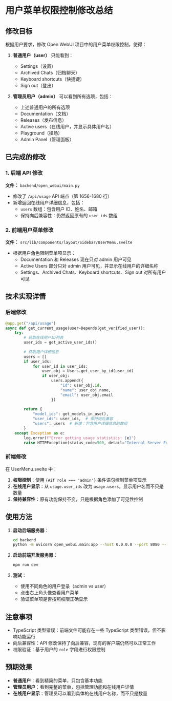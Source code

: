 # 用户菜单权限控制修改总结

## 修改目标

根据用户要求，修改 Open WebUI 项目中的用户菜单权限控制，使得：

1. **普通用户（user）** 只能看到：
   - Settings（设置）
   - Archived Chats（归档聊天）
   - Keyboard shortcuts（快捷键）
   - Sign out（登出）

2. **管理员用户（admin）** 可以看到所有选项，包括：
   - 上述普通用户的所有选项
   - Documentation（文档）
   - Releases（发布信息）
   - Active users（在线用户，并显示具体用户名）
   - Playground（操场）
   - Admin Panel（管理面板）

## 已完成的修改

### 1. 后端 API 修改

**文件：** `backend/open_webui/main.py`

- 修改了 `/api/usage` API 端点（第 1656-1680 行）
- 新增返回在线用户详细信息，包括：
  - `users` 数组：包含用户 ID、姓名、邮箱
  - 保持向后兼容性：仍然返回原有的 `user_ids` 数组

### 2. 前端用户菜单修改

**文件：** `src/lib/components/layout/Sidebar/UserMenu.svelte`

- 根据用户角色限制菜单项显示：
  - Documentation 和 Releases 现在只对 admin 用户可见
  - Active Users 部分只对 admin 用户可见，并显示在线用户的详细名称
  - Settings、Archived Chats、Keyboard shortcuts、Sign out 对所有用户可见

## 技术实现详情

### 后端修改

```python
@app.get("/api/usage")
async def get_current_usage(user=Depends(get_verified_user)):
    try:
        # 获取在线用户ID列表
        user_ids = get_active_user_ids()
        
        # 获取用户详细信息
        users = []
        if user_ids:
            for user_id in user_ids:
                user_obj = Users.get_user_by_id(user_id)
                if user_obj:
                    users.append({
                        "id": user_obj.id,
                        "name": user_obj.name,
                        "email": user_obj.email
                    })
        
        return {
            "model_ids": get_models_in_use(), 
            "user_ids": user_ids,  # 保持向后兼容
            "users": users  # 新增：包含用户详细信息的数组
        }
    except Exception as e:
        log.error(f"Error getting usage statistics: {e}")
        raise HTTPException(status_code=500, detail="Internal Server Error")
```

### 前端修改

在 UserMenu.svelte 中：

1. **权限控制**：使用 `{#if role === 'admin'}` 条件语句控制菜单项显示
2. **在线用户显示**：从 `usage.user_ids` 改为 `usage.users`，显示用户名而不只是数量
3. **保持兼容性**：原有功能保持不变，只是根据角色添加了可见性控制

## 使用方法

1. **启动后端服务器**：
   ```bash
   cd backend
   python -m uvicorn open_webui.main:app --host 0.0.0.0 --port 8080 --reload
   ```

2. **启动前端开发服务器**：
   ```bash
   npm run dev
   ```

3. **测试**：
   - 使用不同角色的用户登录（admin vs user）
   - 点击右上角头像查看用户菜单
   - 验证菜单项是否按照权限正确显示

## 注意事项

- TypeScript 类型错误：前端文件可能存在一些 TypeScript 类型错误，但不影响功能运行
- 向后兼容性：API 修改保持了向后兼容，现有的客户端仍然可以正常工作
- 权限验证：基于用户的 `role` 字段进行权限控制

## 预期效果

- **普通用户**：看到精简的菜单，只包含基本功能
- **管理员用户**：看到完整的菜单，包括管理功能和在线用户详情
- **在线用户显示**：管理员可以看到具体的在线用户名称，而不只是数量 